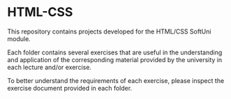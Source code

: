 # HTML-CSS
This repository contains projects developed for the HTML/CSS SoftUni module.

Each folder contains several exercises that are useful in the understanding and application of the corresponding material provided by the university in each lecture and/or exercise.

To better understand the requirements of each exercise, please inspect the exercise document provided in each folder.
